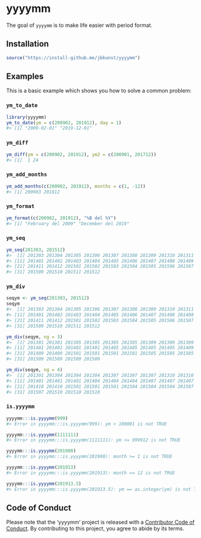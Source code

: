 
<!-- README.md is generated from README.Rmd. Please edit that file -->

# yyyymm

<!-- badges: start -->

<!-- badges: end -->

The goal of `yyyymm` is to make life easier with period format.

## Installation

``` r
source("https://install-github.me/jbkunst/yyyymm")
```

## Examples

This is a basic example which shows you how to solve a common problem:

### `ym_to_date`

``` r
library(yyyymm)
ym_to_date(ym = c(200902, 201912), day = 1)
#> [1] "2009-02-01" "2019-12-01"
```

### `ym_diff`

``` r
ym_diff(ym = c(200902, 201912), ym2 = c(200901, 201712))
#> [1]  1 24
```

### `ym_add_months`

``` r
ym_add_months(c(200902, 201912), months = c(1, -12))
#> [1] 200903 201812
```

### `ym_format`

``` r
ym_format(c(200902, 201912), "%B del %Y")
#> [1] "February del 2009" "December del 2019"
```

### `ym_seq`

``` r
ym_seq(201303, 201512)
#>  [1] 201303 201304 201305 201306 201307 201308 201309 201310 201311 201312
#> [11] 201401 201402 201403 201404 201405 201406 201407 201408 201409 201410
#> [21] 201411 201412 201501 201502 201503 201504 201505 201506 201507 201508
#> [31] 201509 201510 201511 201512
```

### `ym_div`

``` r
seqym <- ym_seq(201303, 201512)
seqym
#>  [1] 201303 201304 201305 201306 201307 201308 201309 201310 201311 201312
#> [11] 201401 201402 201403 201404 201405 201406 201407 201408 201409 201410
#> [21] 201411 201412 201501 201502 201503 201504 201505 201506 201507 201508
#> [31] 201509 201510 201511 201512

ym_div(seqym, ng = 3)
#>  [1] 201301 201301 201305 201305 201305 201305 201309 201309 201309 201309
#> [11] 201401 201401 201401 201401 201405 201405 201405 201405 201409 201409
#> [21] 201409 201409 201501 201501 201501 201501 201505 201505 201505 201505
#> [31] 201509 201509 201509 201509

ym_div(seqym, ng = 4)
#>  [1] 201301 201304 201304 201304 201307 201307 201307 201310 201310 201310
#> [11] 201401 201401 201401 201404 201404 201404 201407 201407 201407 201410
#> [21] 201410 201410 201501 201501 201501 201504 201504 201504 201507 201507
#> [31] 201507 201510 201510 201510
```

### `is.yyyymm`

``` r
yyyymm:::is.yyyymm(999)
#> Error in yyyymm:::is.yyyymm(999): ym > 100001 is not TRUE

yyyymm:::is.yyyymm(1111111)
#> Error in yyyymm:::is.yyyymm(1111111): ym <= 999912 is not TRUE

yyyymm:::is.yyyymm(201900)
#> Error in yyyymm:::is.yyyymm(201900): month >= 1 is not TRUE

yyyymm:::is.yyyymm(201913)
#> Error in yyyymm:::is.yyyymm(201913): month <= 12 is not TRUE

yyyymm:::is.yyyymm(201913.5)
#> Error in yyyymm:::is.yyyymm(201913.5): ym == as.integer(ym) is not TRUE
```

## Code of Conduct

Please note that the ‘yyyymm’ project is released with a [Contributor
Code of Conduct](CODE_OF_CONDUCT.md). By contributing to this project,
you agree to abide by its terms.
